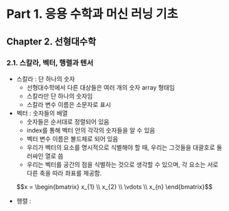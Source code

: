 # Part 1. 응용 수학과 머신 러닝 기초

## Chapter 2. 선형대수학
### 2.1. 스칼라, 벡터, 행렬과 텐서
- 스칼라 : 단 하나의 숫자
  - 선형대수학에서 다른 대상들은 여러 개의 숫자 array 형태임
  - 스칼라만 단 하나의 숫자임
  - 스칼라 변수 이름은 소문자로 표시
- 벡터 : 숫자들의 배열
  - 숫자들은 순서대로 정렬되어 있음
  - index를 통해 벡터 안의 각각의 숫자들을 알 수 있음
  - 벡터 변수 이름은 볼드체로 되어 있음
  - 우리가 벡터의 요소를 명시적으로 식별해야 할 때, 우리는 그것들을 대괄호로 둘러싸인 열로 씀
  - 우리는 벡터를 공간의 점을 식별하는 것으로 생각할 수 있으며, 각 요소는 서로 다른 축을 따라 좌표를 제공함.
  
$$x =
 \begin{bmatrix}
  x_{1}  \\
  x_{2}  \\
  \vdots  \\
  x_{n} 
 \end{bmatrix}$$
 
  
  
- 행렬 : 
